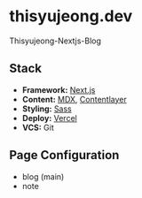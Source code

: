 # thisyujeong.dev

Thisyujeong-Nextjs-Blog

## Stack

- **Framework:** [Next.js](https://nextjs.org/)
- **Content:** [MDX](https://github.com/mdx-js/mdx), [Contentlayer](https://www.contentlayer.dev/)
- **Styling:** [Sass](https://sass-lang.com/)
- **Deploy:** [Vercel](https://vercel.com/thisyujeong)
- **VCS:** Git

## Page Configuration

- blog (main)
- note
